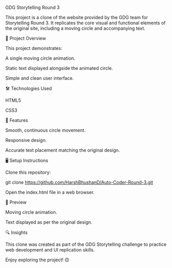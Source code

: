 GDG Storytelling Round 3

This project is a clone of the website provided by the GDG team for Storytelling Round 3. It replicates the core visual and functional elements of the original site, including a moving circle and accompanying text.

🚀 Project Overview

This project demonstrates:

A single moving circle animation.

Static text displayed alongside the animated circle.

Simple and clean user interface.

🛠 Technologies Used

HTML5

CSS3

🎯 Features

Smooth, continuous circle movement.

Responsive design.

Accurate text placement matching the original design.

🖥 Setup Instructions

Clone this repository:

git clone https://github.com/HarshBhushanD/Auto-Coder-Round-3.git

Open the index.html file in a web browser.

📸 Preview

Moving circle animation.

Text displayed as per the original design.

🔍 Insights

This clone was created as part of the GDG Storytelling challenge to practice web development and UI replication skills.

Enjoy exploring the project! 😊
